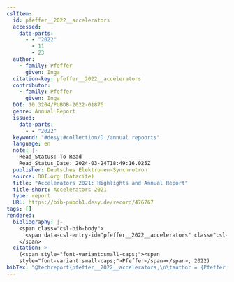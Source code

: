 ```yaml
---
cslItem:
  id: pfeffer__2022__accelerators
  accessed:
    date-parts:
      - - "2022"
        - 11
        - 23
  author:
    - family: Pfeffer
      given: Inga
  citation-key: pfeffer__2022__accelerators
  contributor:
    - family: Pfeffer
      given: Inga
  DOI: 10.3204/PUBDB-2022-01876
  genre: Annual Report
  issued:
    date-parts:
      - - "2022"
  keyword: "#desy;#collection/D./annual repoorts"
  language: en
  note: |-
    Read_Status: To Read
    Read_Status_Date: 2024-03-24T18:49:16.025Z
  publisher: Deutsches Elektronen-Synchrotron
  source: DOI.org (Datacite)
  title: "Accelerators 2021: Highlights and Annual Report"
  title-short: Accelerators 2021
  type: report
  URL: https://bib-pubdb1.desy.de/record/476767
tags: []
rendered:
  bibliography: |-
    <span class="csl-bib-body">
      <span data-csl-entry-id="pfeffer__2022__accelerators" class="csl-entry"><span class='author-bib'>Pfeffer</span>. <span class='date-bib'>(2022)</span>. <span class='title'><i><b><span style="font-style:normal;">Accelerators 2021: Highlights and Annual Report</span></b></i></span> [Annual Report]. Deutsches Elektronen-Synchrotron. <span class='URL'><a href='https://doi.org/10.3204/PUBDB-2022-01876'>LINK</a></span></span>
    </span>
  citation: >-
    (<span style="font-variant:small-caps;"><span
    style="font-variant:small-caps;">Pfeffer</span></span>, 2022)
bibTex: "@techreport{pfeffer__2022__accelerators,\n\tauthor = {Pfeffer, Inga},\n\tyear = {2022},\n\tnote = {Read\\textunderscore{}Status: To Read\nRead\\textunderscore{}Status\\textunderscore{}Date: 2024-03-24T18:49:16.025Z},\n\tinstitution = {Deutsches Elektronen-Synchrotron},\n\ttitle = {Accelerators 2021: Highlights and {Annual} {Report}},\n\ttype = {Annual {Report}},\n}\n\n"
---
```

